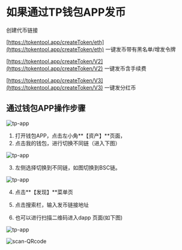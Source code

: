 # 如果通过TP钱包APP发币



创建代币链接

[https://tokentool.app/createToken/eth](https://tokentool.app/createToken/eth) 一键发币带有黑名单/增发令牌

[https://tokentool.app/createToken/V2](https://tokentool.app/createToken/V2) 一键发币含手续费

[https://tokentool.app/createToken/V3](https://tokentool.app/createToken/V3)  一键发分红币



## 通过钱包APP操作步骤

![tp-app](../.gitbook/assets/common-problem/Snipaste_2022-05-05_17-56-20.png)

1. 打开钱包APP，点击左小角**【资产】**页面，
2. 点击我的钱包，进行切换不同链（进入下图）



![tp-app](../.gitbook/assets/common-problem/Snipaste_2022-05-05_18-01-20.png)

3. 左侧选择切换到不同链，如图切换到BSC链。

![tp-app](../.gitbook/assets/common-problem/Snipaste_2022-05-05_18-08-25.png)

4. 点击**【发现】**菜单页

5. 点击搜索栏，输入发币链接地址

6. 也可以进行扫描二维码进入dapp 页面(如下图)


![tp-app](../.gitbook/assets/common-problem/Snipaste_2022-05-05_18-13-26.png)

![scan-QRcode](../.gitbook/assets/common-problem/Snipaste_2022-05-05_18-14-41.png)

